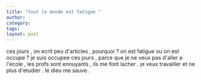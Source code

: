 ```yaml
---
title: "tout le monde est fatigue "
author:
category: 
tags: 
layout: post
---
```

ces jours , on ecrit peu d'articles , pourquoi ? on est fatigue ou on est occupe ?
je suis occupee ces jours , parce que je ne veux pas d'aller a l'ecole , les profs  sont ennuyants ,  ils me font lacher . je veux travailler et ne plus d'etudier .
le dieu me sauve .

